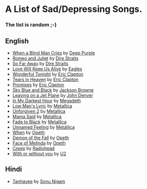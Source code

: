 # A List of Sad/Depressing Songs.
### The list is random ;-)

<!-- The list start from here -->
<!-- _PLACEHOLDER_ -->

## English

* [When a Blind Man Cries](https://www.youtube.com/watch?v=9_Iq9CWuqMM) by [Deep Purple](http://en.wikipedia.org/wiki/Deep_Purple)
* [Romeo and Juliet](https://www.youtube.com/watch?v=mxfjSnMN88U) by [Dire Straits](http://en.wikipedia.org/wiki/Dire_Straits)
* [So Far Away](https://www.youtube.com/watch?v=2AA64eCt2zs) by [Dire Straits](http://en.wikipedia.org/wiki/Dire_Straits)
* [Love Will Keep Us Alive](https://www.youtube.com/watch?v=ljrB3M2IEqw) by [Eagles](http://en.wikipedia.org/wiki/Eagles_%28band%29)
* [Wonderful Tonight](https://www.youtube.com/watch?v=xl7Hd2r0LOs) by [Eric Clapton](http://en.wikipedia.org/wiki/Eric_Clapton)
* [Tears in Heaven](https://www.youtube.com/watch?v=JxPj3GAYYZ0) by [Eric Clapton](http://en.wikipedia.org/wiki/Eric_Clapton)
* [Promises](https://www.youtube.com/watch?v=IuZkUftTwKo) by [Eric Clapton](http://en.wikipedia.org/wiki/Eric_Clapton)
* [Sky Blue and Black](https://www.youtube.com/watch?v=ZaT04YFgAIY) by [Jackson Browne](http://en.wikipedia.org/wiki/Jackson_Browne)
* [Leaving on a Jet Plane](https://www.youtube.com/watch?v=f4hsC0nRvZM) by [John Denver](http://en.wikipedia.org/wiki/John_Denver)
* [In My Darkest Hour](https://www.youtube.com/watch?v=S6LL5iA6y9o) by [Megadeth](http://en.wikipedia.org/wiki/Megadeth)
* [Low Man's Lyric](https://www.youtube.com/watch?v=k2Qq_tBhDsQ) by [Metallica](http://en.wikipedia.org/wiki/Metallica)
* [Unforgiven 2](https://www.youtube.com/watch?v=G-Bn_kD6QN4) by [Metallica](http://en.wikipedia.org/wiki/Metallica)
* [Mama Said](https://www.youtube.com/watch?v=4FKYsUEuvIo) by [Metallica](http://en.wikipedia.org/wiki/Metallica)
* [Fade to Black](https://www.youtube.com/watch?v=WEQnzs8wl6E) by [Metallica](http://en.wikipedia.org/wiki/Metallica)
* [Unnamed Feeling](https://www.youtube.com/watch?v=NTU6NLovI_Q) by [Metallica](http://en.wikipedia.org/wiki/Metallica)
* [When](https://www.youtube.com/watch?v=ZjkNe4UkYSs) by [Opeth](http://en.wikipedia.org/wiki/Opeth)
* [Demon of the Fall](https://www.youtube.com/watch?v=fT_waNzdKMg) by [Opeth](http://en.wikipedia.org/wiki/Opeth)
* [Face of Melinda](https://www.youtube.com/watch?v=WGg155CcGKE) by [Opeth](http://en.wikipedia.org/wiki/Opeth)
* [Creep](https://www.youtube.com/watch?v=XFkzRNyygfk) by [Radiohead](http://en.wikipedia.org/wiki/Radiohead)
* [With or without you](https://www.youtube.com/watch?v=EzeDqRhM09w) by [U2](http://en.wikipedia.org/wiki/U2)


## Hindi

* [Tanhayee](https://www.youtube.com/watch?v=ZkwaiIGoyT4) by [Sonu Nigam]()
